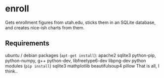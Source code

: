 enroll
======

Gets enrollment figures from utah.edu, sticks them in an SQLite database, and creates nice-ish charts from them.

Requirements
------------
ubuntu / debian packages (`apt-get install`): 
    apache2 sqlite3 python-pip, python-numpy, g++ python-dev, libfreetype6-dev libpng-dev 
python modules (`pip install`) 
    sqlite3 mathplotlib beautifulsoup4 pillow 
That is all, I think..

